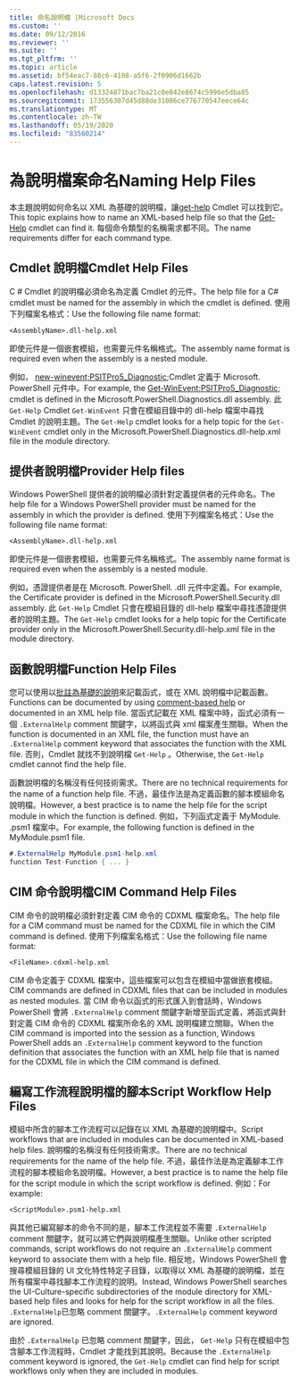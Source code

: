 ```yaml
---
title: 命名說明檔 |Microsoft Docs
ms.custom: ''
ms.date: 09/12/2016
ms.reviewer: ''
ms.suite: ''
ms.tgt_pltfrm: ''
ms.topic: article
ms.assetid: bf54eac7-88c6-4108-a5f6-2f0906d1662b
caps.latest.revision: 5
ms.openlocfilehash: d13324871bac7ba21c0e042e8674c5996e5dba85
ms.sourcegitcommit: 173556307d45d88de31086ce776770547eece64c
ms.translationtype: MT
ms.contentlocale: zh-TW
ms.lasthandoff: 05/19/2020
ms.locfileid: "83560214"
---
```

# <a name="naming-help-files"></a><span data-ttu-id="2b56f-102">為說明檔案命名</span><span class="sxs-lookup"><span data-stu-id="2b56f-102">Naming Help Files</span></span>

<span data-ttu-id="2b56f-103">本主題說明如何命名以 XML 為基礎的說明檔，讓[get-help](/powershell/module/Microsoft.PowerShell.Core/Get-Help) Cmdlet 可以找到它。</span><span class="sxs-lookup"><span data-stu-id="2b56f-103">This topic explains how to name an XML-based help file so that the [Get-Help](/powershell/module/Microsoft.PowerShell.Core/Get-Help) cmdlet can find it.</span></span> <span data-ttu-id="2b56f-104">每個命令類型的名稱需求都不同。</span><span class="sxs-lookup"><span data-stu-id="2b56f-104">The name requirements differ for each command type.</span></span>

## <a name="cmdlet-help-files"></a><span data-ttu-id="2b56f-105">Cmdlet 說明檔</span><span class="sxs-lookup"><span data-stu-id="2b56f-105">Cmdlet Help Files</span></span>

<span data-ttu-id="2b56f-106">C # Cmdlet 的說明檔必須命名為定義 Cmdlet 的元件。</span><span class="sxs-lookup"><span data-stu-id="2b56f-106">The help file for a C# cmdlet must be named for the assembly in which the cmdlet is defined.</span></span> <span data-ttu-id="2b56f-107">使用下列檔案名格式：</span><span class="sxs-lookup"><span data-stu-id="2b56f-107">Use the following file name format:</span></span>

```
<AssemblyName>.dll-help.xml
```

<span data-ttu-id="2b56f-108">即使元件是一個嵌套模組，也需要元件名稱格式。</span><span class="sxs-lookup"><span data-stu-id="2b56f-108">The assembly name format is required even when the assembly is a nested module.</span></span>

<span data-ttu-id="2b56f-109">例如， [new-winevent;PSITPro5_Diagnostic;](/powershell/module/Microsoft.PowerShell.Diagnostics/Get-WinEvent)Cmdlet 定義于 Microsoft. PowerShell 元件中。</span><span class="sxs-lookup"><span data-stu-id="2b56f-109">For example, the [Get-WinEvent;PSITPro5_Diagnostic;](/powershell/module/Microsoft.PowerShell.Diagnostics/Get-WinEvent) cmdlet is defined in the Microsoft.PowerShell.Diagnostics.dll assembly.</span></span> <span data-ttu-id="2b56f-110">此 `Get-Help` Cmdlet `Get-WinEvent` 只會在模組目錄中的 dll-help 檔案中尋找 Cmdlet 的說明主題。</span><span class="sxs-lookup"><span data-stu-id="2b56f-110">The `Get-Help` cmdlet looks for a help topic for the `Get-WinEvent` cmdlet only in the Microsoft.PowerShell.Diagnostics.dll-help.xml file in the module directory.</span></span>

## <a name="provider-help-files"></a><span data-ttu-id="2b56f-111">提供者說明檔</span><span class="sxs-lookup"><span data-stu-id="2b56f-111">Provider Help files</span></span>

<span data-ttu-id="2b56f-112">Windows PowerShell 提供者的說明檔必須針對定義提供者的元件命名。</span><span class="sxs-lookup"><span data-stu-id="2b56f-112">The help file for a Windows PowerShell provider must be named for the assembly in which the provider is defined.</span></span> <span data-ttu-id="2b56f-113">使用下列檔案名格式：</span><span class="sxs-lookup"><span data-stu-id="2b56f-113">Use the following file name format:</span></span>

```
<AssemblyName>.dll-help.xml
```

<span data-ttu-id="2b56f-114">即使元件是一個嵌套模組，也需要元件名稱格式。</span><span class="sxs-lookup"><span data-stu-id="2b56f-114">The assembly name format is required even when the assembly is a nested module.</span></span>

<span data-ttu-id="2b56f-115">例如，憑證提供者是在 Microsoft. PowerShell. .dll 元件中定義。</span><span class="sxs-lookup"><span data-stu-id="2b56f-115">For example, the Certificate provider is defined in the Microsoft.PowerShell.Security.dll assembly.</span></span> <span data-ttu-id="2b56f-116">此 `Get-Help` Cmdlet 只會在模組目錄的 dll-help 檔案中尋找憑證提供者的說明主題。</span><span class="sxs-lookup"><span data-stu-id="2b56f-116">The `Get-Help` cmdlet looks for a help topic for the Certificate provider only in the Microsoft.PowerShell.Security.dll-help.xml file in the module directory.</span></span>

## <a name="function-help-files"></a><span data-ttu-id="2b56f-117">函數說明檔</span><span class="sxs-lookup"><span data-stu-id="2b56f-117">Function Help Files</span></span>

<span data-ttu-id="2b56f-118">您可以使用以[批註為基礎的說明](/powershell/module/microsoft.powershell.core/about/about_comment_based_help)來記載函式，或在 XML 說明檔中記載函數。</span><span class="sxs-lookup"><span data-stu-id="2b56f-118">Functions can be documented by using [comment-based help](/powershell/module/microsoft.powershell.core/about/about_comment_based_help) or documented in an XML help file.</span></span> <span data-ttu-id="2b56f-119">當函式記載在 XML 檔案中時，函式必須有一個 `.ExternalHelp` comment 關鍵字，以將函式與 xml 檔案產生關聯。</span><span class="sxs-lookup"><span data-stu-id="2b56f-119">When the function is documented in an XML file, the function must have an `.ExternalHelp` comment keyword that associates the function with the XML file.</span></span> <span data-ttu-id="2b56f-120">否則，Cmdlet 就找不到說明檔 `Get-Help` 。</span><span class="sxs-lookup"><span data-stu-id="2b56f-120">Otherwise, the `Get-Help` cmdlet cannot find the help file.</span></span>

<span data-ttu-id="2b56f-121">函數說明檔的名稱沒有任何技術需求。</span><span class="sxs-lookup"><span data-stu-id="2b56f-121">There are no technical requirements for the name of a function help file.</span></span> <span data-ttu-id="2b56f-122">不過，最佳作法是為定義函數的腳本模組命名說明檔。</span><span class="sxs-lookup"><span data-stu-id="2b56f-122">However, a best practice is to name the help file for the script module in which the function is defined.</span></span> <span data-ttu-id="2b56f-123">例如，下列函式定義于 MyModule. .psm1 檔案中。</span><span class="sxs-lookup"><span data-stu-id="2b56f-123">For example, the following function is defined in the MyModule.psm1 file.</span></span>

```csharp
#.ExternalHelp MyModule.psm1-help.xml
function Test-Function { ... }
```

## <a name="cim-command-help-files"></a><span data-ttu-id="2b56f-124">CIM 命令說明檔</span><span class="sxs-lookup"><span data-stu-id="2b56f-124">CIM Command Help Files</span></span>

<span data-ttu-id="2b56f-125">CIM 命令的說明檔必須針對定義 CIM 命令的 CDXML 檔案命名。</span><span class="sxs-lookup"><span data-stu-id="2b56f-125">The help file for a CIM command must be named for the CDXML file in which the CIM command is defined.</span></span> <span data-ttu-id="2b56f-126">使用下列檔案名格式：</span><span class="sxs-lookup"><span data-stu-id="2b56f-126">Use the following file name format:</span></span>

```
<FileName>.cdxml-help.xml
```

<span data-ttu-id="2b56f-127">CIM 命令定義于 CDXML 檔案中，這些檔案可以包含在模組中當做嵌套模組。</span><span class="sxs-lookup"><span data-stu-id="2b56f-127">CIM commands are defined in CDXML files that can be included in modules as nested modules.</span></span> <span data-ttu-id="2b56f-128">當 CIM 命令以函式的形式匯入到會話時，Windows PowerShell 會將 `.ExternalHelp` comment 關鍵字新增至函式定義，將函式與針對定義 CIM 命令的 CDXML 檔案所命名的 XML 說明檔建立關聯。</span><span class="sxs-lookup"><span data-stu-id="2b56f-128">When the CIM command is imported into the session as a function, Windows PowerShell adds an `.ExternalHelp` comment keyword to the function definition that associates the function with an XML help file that is named for the CDXML file in which the CIM command is defined.</span></span>

## <a name="script-workflow-help-files"></a><span data-ttu-id="2b56f-129">編寫工作流程說明檔的腳本</span><span class="sxs-lookup"><span data-stu-id="2b56f-129">Script Workflow Help Files</span></span>

<span data-ttu-id="2b56f-130">模組中所含的腳本工作流程可以記錄在以 XML 為基礎的說明檔中。</span><span class="sxs-lookup"><span data-stu-id="2b56f-130">Script workflows that are included in modules can be documented in XML-based help files.</span></span> <span data-ttu-id="2b56f-131">說明檔的名稱沒有任何技術需求。</span><span class="sxs-lookup"><span data-stu-id="2b56f-131">There are no technical requirements for the name of the help file.</span></span> <span data-ttu-id="2b56f-132">不過，最佳作法是為定義腳本工作流程的腳本模組命名說明檔。</span><span class="sxs-lookup"><span data-stu-id="2b56f-132">However, a best practice is to name the help file for the script module in which the script workflow is defined.</span></span> <span data-ttu-id="2b56f-133">例如：</span><span class="sxs-lookup"><span data-stu-id="2b56f-133">For example:</span></span>

```
<ScriptModule>.psm1-help.xml
```

<span data-ttu-id="2b56f-134">與其他已編寫腳本的命令不同的是，腳本工作流程並不需要 `.ExternalHelp` comment 關鍵字，就可以將它們與說明檔產生關聯。</span><span class="sxs-lookup"><span data-stu-id="2b56f-134">Unlike other scripted commands, script workflows do not require an `.ExternalHelp` comment keyword to associate them with a help file.</span></span> <span data-ttu-id="2b56f-135">相反地，Windows PowerShell 會搜尋模組目錄的 UI 文化特性特定子目錄，以取得以 XML 為基礎的說明檔，並在所有檔案中尋找腳本工作流程的說明。</span><span class="sxs-lookup"><span data-stu-id="2b56f-135">Instead, Windows PowerShell searches the UI-Culture-specific subdirectories of the module directory for XML-based help files and looks for help for the script workflow in all the files.</span></span> <span data-ttu-id="2b56f-136">`.ExternalHelp`已忽略 comment 關鍵字。</span><span class="sxs-lookup"><span data-stu-id="2b56f-136">`.ExternalHelp` comment keyword are ignored.</span></span>

<span data-ttu-id="2b56f-137">由於 `.ExternalHelp` 已忽略 comment 關鍵字，因此， `Get-Help` 只有在模組中包含腳本工作流程時，Cmdlet 才能找到其說明。</span><span class="sxs-lookup"><span data-stu-id="2b56f-137">Because the `.ExternalHelp` comment keyword is ignored, the `Get-Help` cmdlet can find help for script workflows only when they are included in modules.</span></span>
